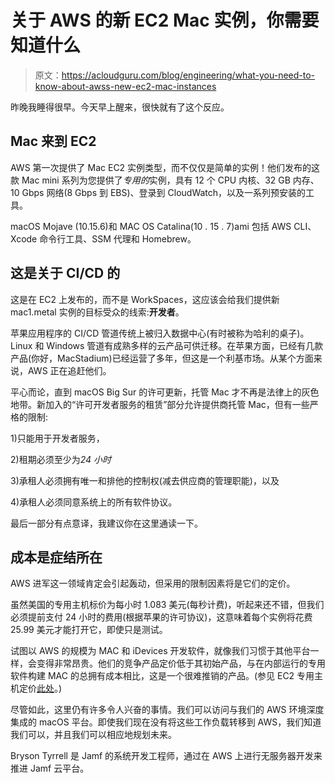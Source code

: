 # 关于 AWS 的新 EC2 Mac 实例，你需要知道什么

> 原文：<https://acloudguru.com/blog/engineering/what-you-need-to-know-about-awss-new-ec2-mac-instances>

昨晚我睡得很早。今天早上醒来，很快就有了这个反应。

## Mac 来到 EC2

AWS 第一次提供了 Mac EC2 实例类型，而不仅仅是简单的实例！他们发布的这款 Mac mini 系列为您提供了*专用的*实例，具有 12 个 CPU 内核、32 GB 内存、10 Gbps 网络(8 Gbps 到 EBS)、登录到 CloudWatch，以及一系列预安装的工具。

macOS Mojave (10.15.6)和 MAC OS Catalina(10 . 15 . 7)ami 包括 AWS CLI、Xcode 命令行工具、SSM 代理和 Homebrew。

## 这是关于 CI/CD 的

这是在 EC2 上发布的，而不是 WorkSpaces，这应该会给我们提供新 mac1.metal 实例的目标受众的线索:**开发者**。

苹果应用程序的 CI/CD 管道传统上被归入数据中心(有时被称为哈利的桌子)。Linux 和 Windows 管道有成熟多样的云产品可供迁移。在苹果方面，已经有几款产品(你好，MacStadium)已经运营了多年，但这是一个利基市场。从某个方面来说，AWS 正在追赶他们。

平心而论，直到 macOS Big Sur 的许可更新，托管 Mac 才不再是法律上的灰色地带。新加入的“许可开发者服务的租赁”部分允许提供商托管 Mac，但有一些严格的限制:

1)只能用于开发者服务，

2)租期必须至少为*24 小时*

3)承租人必须拥有唯一和排他的控制权(减去供应商的管理职能)，以及

4)承租人必须同意系统上的所有软件协议。

最后一部分有点意译，我建议你在这里通读一下。

## 成本是症结所在

AWS 进军这一领域肯定会引起轰动，但采用的限制因素将是它们的定价。

虽然美国的专用主机标价为每小时 1.083 美元(每秒计费)，听起来还不错，但我们必须提前支付 24 小时的费用(根据苹果的许可协议)，这意味着每个实例将花费 25.99 美元才能打开它，即使只是测试。

试图以 AWS 的规模为 MAC 和 iDevices 开发软件，就像我们习惯于其他平台一样，会变得非常昂贵。他们的竞争产品定价低于其初始产品，与在内部运行的专用软件构建 MAC 的总拥有成本相比，这是一个很难推销的产品。(参见 EC2 专用主机定价[此处](https://aws.amazon.com/ec2/dedicated-hosts/pricing/)。)

尽管如此，这里仍有许多令人兴奋的事情。我们可以访问与我们的 AWS 环境深度集成的 macOS 平台。即使我们现在没有将这些工作负载转移到 AWS，我们知道我们可以，并且我们可以相应地规划未来。

Bryson Tyrrell 是 Jamf 的系统开发工程师，通过在 AWS 上进行无服务器开发来推进 Jamf 云平台。